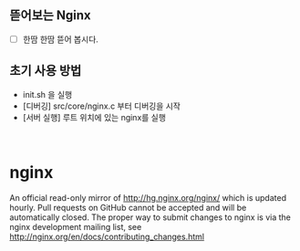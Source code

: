 
## 뜯어보는 Nginx
- [ ] 한땀 한땀 뜯어 봅시다.

## 초기  사용 방법
- init.sh 을 실행
- [디버깅] src/core/nginx.c 부터 디버깅을 시작
- [서버 실행] 루트 위치에 있는 nginx를 실행

</br>

# nginx
An official read-only mirror of http://hg.nginx.org/nginx/ which is updated hourly. Pull requests on GitHub cannot be accepted and will be automatically closed. The proper way to submit changes to nginx is via the nginx development mailing list, see http://nginx.org/en/docs/contributing_changes.html

